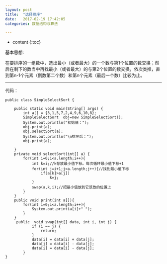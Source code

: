 ```yaml
---
layout: post
title:  "选择排序"
date:   2017-02-19 17:42:05
categories: 数据结构与算法

---
```


* content
{:toc}

基本思想:

在要排序的一组数中，选出最小（或者最大）的一个数与第1个位置的数交换；然后在剩下的数当中再找最小（或者最大）的与第2个位置的数交换，依次类推，直到第n-1个元素（倒数第二个数）和第n个元素（最后一个数）比较为止。

---
代码：

	public class SimpleSelectSort {  
	  
		public static void main(String[] args) {  
			int a[] = {3,1,5,7,2,4,9,6,10,8};    
			SimpleSelectSort  obj=new SimpleSelectSort();  
			System.out.println("初始值：");  
			obj.print(a);  
			obj.selectSort(a);  
			System.out.println("\n排序后：");  
			obj.print(a);  
	  
		}  
		private void selectSort(int[] a) {  
			for(int i=0;i<a.length;i++){  
				int k=i;//k存放最小值下标。每次循环最小值下标+1  
				for(int j=i+1;j<a.length;j++){//找到最小值下标  
					if(a[k]>a[j])  
						k=j;  
				}  
				swap(a,k,i);//把最小值放到它该放的位置上  
			}  
		}  
		public void print(int a[]){  
			for(int i=0;i<a.length;i++){  
				System.out.print(a[i]+" ");  
			}  
		}  
		 public  void swap(int[] data, int i, int j) {    
				if (i == j) {    
					return;    
				}    
				data[i] = data[i] + data[j];    
				data[j] = data[i] - data[j];    
				data[i] = data[i] - data[j];    
			}    
	}  
